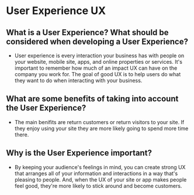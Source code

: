 # User Experience UX

## What is a User Experience? What should be considered when developing a User Experience?

*  User experience is every interaction your business has with people on your website, mobile site, apps, and online properties or services. It's important to remember how much of an impact UX can have on the company you work for. The goal of good UX is to help users do what they want to do when interacting with your business.

## What are some benefits of taking into account the User Experience?

* The main benifits are return customers or return visitors to your site. If they enjoy using your site they are more likely going to spend more time there.

## Why is the User Experience important?

* By keeping your audience's feelings in mind, you can create strong UX that arranges all of your information and interactions in a way that's pleasing to people. And, when the UX of your site or app makes people feel good, they're more likely to stick around and become customers.

